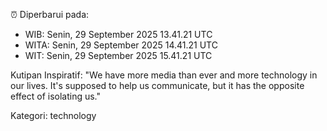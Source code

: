 ⏰ Diperbarui pada:
- WIB: Senin, 29 September 2025 13.41.21 UTC
- WITA: Senin, 29 September 2025 14.41.21 UTC
- WIT: Senin, 29 September 2025 15.41.21 UTC

Kutipan Inspiratif:
"We have more media than ever and more technology in our lives. It's supposed to help us communicate, but it has the opposite effect of isolating us."


Kategori: technology

